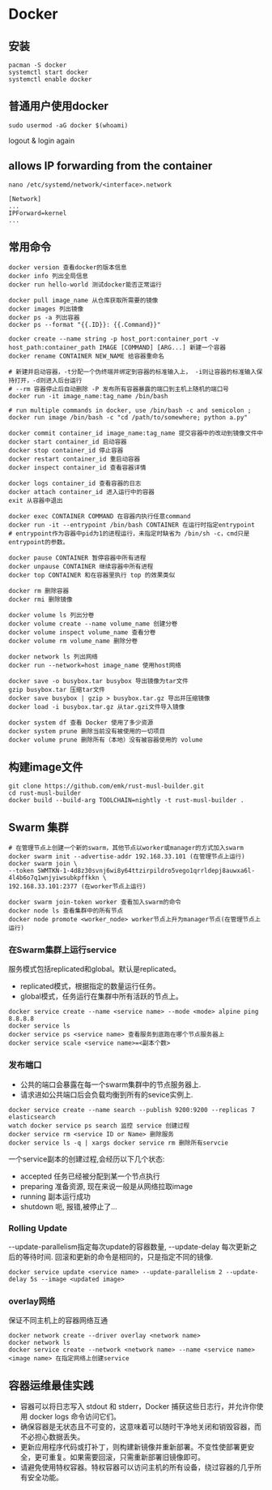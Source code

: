 # Docker

## 安装
```
pacman -S docker
systemctl start docker
systemctl enable docker
```

## 普通用户使用docker
```
sudo usermod -aG docker $(whoami)
```
logout & login again

## allows IP forwarding from the container
```
nano /etc/systemd/network/<interface>.network
```
```
[Network]
...
IPForward=kernel
...
```

## 常用命令
```
docker version 查看docker的版本信息
docker info 列出全局信息
docker run hello-world 测试docker能否正常运行

docker pull image_name 从仓库获取所需要的镜像
docker images 列出镜像
docker ps -a 列出容器
docker ps --format "{{.ID}}: {{.Command}}"

docker create --name string -p host_port:container_port -v host_path:container_path IMAGE [COMMAND] [ARG...] 新建一个容器
docker rename CONTAINER NEW_NAME 给容器重命名

# 新建并启动容器，-t分配一个伪终端并绑定到容器的标准输入上， -i则让容器的标准输入保持打开，-d则进入后台运行
# --rm 容器停止后自动删除 -P 发布所有容器暴露的端口到主机上随机的端口号
docker run -it image_name:tag_name /bin/bash

# run multiple commands in docker, use /bin/bash -c and semicolon ;
docker run image /bin/bash -c "cd /path/to/somewhere; python a.py"

docker commit container_id image_name:tag_name 提交容器中的改动到镜像文件中
docker start container_id 启动容器
docker stop container_id 停止容器
docker restart container_id 重启动容器
docker inspect container_id 查看容器详情

docker logs container_id 查看容器的日志
docker attach container_id 进入运行中的容器
exit 从容器中退出

docker exec CONTAINER COMMAND 在容器内执行任意command
docker run -it --entrypoint /bin/bash CONTAINER 在运行时指定entrypoint
# entrypoint作为容器中pid为1的进程运行，未指定时缺省为 /bin/sh -c，cmd只是entrypoint的参数。

docker pause CONTAINER 暂停容器中所有进程
docker unpause CONTAINER 继续容器中所有进程
docker top CONTAINER 和在容器里执行 top 的效果类似

docker rm 删除容器
docker rmi 删除镜像

docker volume ls 列出分卷
docker volume create --name volume_name 创建分卷
docker volume inspect volume_name 查看分卷
docker volume rm volume_name 删除分卷

docker network ls 列出网络
docker run --network=host image_name 使用host网络

docker save -o busybox.tar busybox 导出镜像为tar文件
gzip busybox.tar 压缩tar文件
docker save busybox | gzip > busybox.tar.gz 导出并压缩镜像
docker load -i busybox.tar.gz 从tar.gzi文件导入镜像

docker system df 查看 Docker 使用了多少资源
docker system prune 删除当前没有被使用的一切项目
docker volume prune 删除所有（本地）没有被容器使用的 volume
```

## 构建image文件
```
git clone https://github.com/emk/rust-musl-builder.git
cd rust-musl-builder
docker build --build-arg TOOLCHAIN=nightly -t rust-musl-builder .
```

## Swarm 集群
```
# 在管理节点上创建一个新的swarm，其他节点以worker或manager的方式加入swarm
docker swarm init --advertise-addr 192.168.33.101 (在管理节点上运行)
docker swarm join \
--token SWMTKN-1-4d8z30svnj6wi8y64ttzirpildro5vego1qrrldepj8auwxa6l-4l4b6o7q1wnjyiwsubkpffkkn \
192.168.33.101:2377 (在worker节点上运行)

docker swarm join-token worker 查看加入swarm的命令
docker node ls 查看集群中的所有节点
docker node promote <worker_node> worker节点上升为manager节点(在管理节点上运行)
```

### 在Swarm集群上运行service
服务模式包括replicated和global。默认是replicated。
- replicated模式，根据指定的数量运行任务。
- global模式，任务运行在集群中所有活跃的节点上。
```
docker service create --name <service name> --mode <mode> alpine ping 8.8.8.8
docker service ls
docker service ps <service name> 查看服务到底跑在哪个节点服务器上
docker service scale <service name>=<副本个数>
```

### 发布端口
- 公共的端口会暴露在每一个swarm集群中的节点服务器上.
- 请求进如公共端口后会负载均衡到所有的sevice实例上.
```
docker service create --name search --publish 9200:9200 --replicas 7 elasticsearch
watch docker service ps search 监控 service 创建过程
docker service rm <service ID or Name> 删除服务
docker service ls -q | xargs docker service rm 删除所有servcie
```
一个service副本的创建过程,会经历以下几个状态:
* accepted 任务已经被分配到某一个节点执行
* preparing 准备资源, 现在来说一般是从网络拉取image
* running 副本运行成功
* shutdown 呃, 报错,被停止了…

### Rolling Update
--update-parallelism指定每次update的容器数量, --update-delay 每次更新之后的等待时间.
回滚和更新的命令是相同的，只是指定不同的镜像.
```
docker service update <service name> --update-parallelism 2 --update-delay 5s --image <updated image>
```

### overlay网络
保证不同主机上的容器网络互通
```
docker network create --driver overlay <network name>
docker network ls
docker service create --network <network name> --name <service name> <image name> 在指定网络上创建service
```

## 容器运维最佳实践

- 容器可以将日志写入 stdout 和 stderr，Docker 捕获这些日志行，并允许你使用 docker logs 命令访问它们。
- 确保容器是无状态且不可变的，这意味着可以随时干净地关闭和销毁容器，而不必担心数据丢失。
- 更新应用程序代码或打补丁，则构建新镜像并重新部署。不变性使部署更安全，更可重复。如果需要回滚，只需重新部署旧镜像即可。
- 请避免使用特权容器。特权容器可以访问主机的所有设备，绕过容器的几乎所有安全功能。
